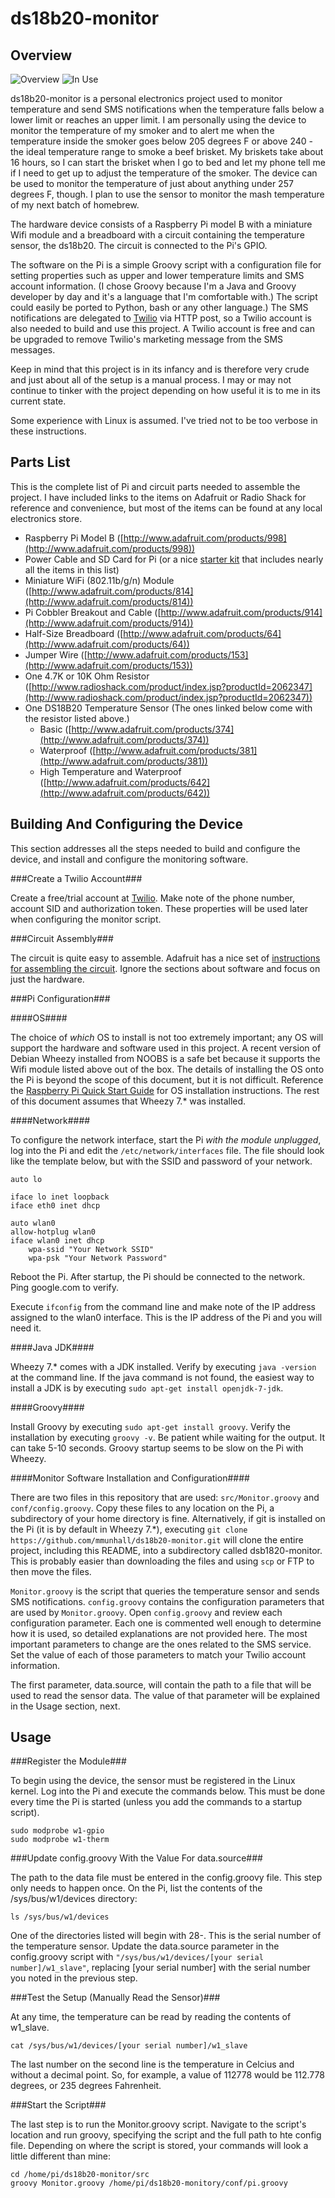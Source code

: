 ds18b20-monitor
===============

Overview
--------

![Overview](doc/overview.jpg "The assembled device")
![In Use](doc/in_use.jpg "In use")

ds18b20-monitor is a personal electronics project used to monitor temperature and send SMS notifications when the temperature falls below a lower limit or reaches an upper limit. I am personally using the device to monitor the temperature of my smoker and to alert me when the temperature inside the smoker goes below 205 degrees F or above 240 - the ideal temperature range to smoke a beef brisket. My briskets take about 16 hours, so I can start the brisket when I go to bed and let my phone tell me if I need to get up to adjust the temperature of the smoker. The device can be used to monitor the temperature of just about anything under 257 degrees F, though. I plan to use the sensor to monitor the mash temperature of my next batch of homebrew.

The hardware device consists of a Raspberry Pi model B with a miniature Wifi module and a breadboard with a circuit containing the temperature sensor, the ds18b20. The circuit is connected to the Pi's GPIO.

The software on the Pi is a simple Groovy script with a configuration file for setting properties such as upper and lower temperature limits and SMS account information. (I chose Groovy because I'm a Java and Groovy developer by day and it's a language that I'm comfortable with.) The script could easily be ported to Python, bash or any other language.) The SMS notifications are delegated to [Twilio](http://www.twilio.com) via HTTP post, so a Twilio account is also needed to build and use this project. A Twilio account is free and can be upgraded to remove Twilio's marketing message from the SMS messages.

Keep in mind that this project is in its infancy and is therefore very crude and just about all of the setup is a manual process. I may or may not continue to tinker with the project depending on how useful it is to me in its current state.

Some experience with Linux is assumed. I've tried not to be too verbose in these instructions.

Parts List
----------

This is the complete list of Pi and circuit parts needed to assemble the project. I have included links to the items on Adafruit or Radio Shack for reference and convenience, but most of the items can be found at any local electronics store.

* Raspberry Pi Model B ([http://www.adafruit.com/products/998](http://www.adafruit.com/products/998))
* Power Cable and SD Card for Pi (or a nice [starter kit](http://www.adafruit.com/products/955) that includes nearly all the items in this list)
* Miniature WiFi (802.11b/g/n) Module ([http://www.adafruit.com/products/814](http://www.adafruit.com/products/814))
* Pi Cobbler Breakout and Cable ([http://www.adafruit.com/products/914](http://www.adafruit.com/products/914))
* Half-Size Breadboard ([http://www.adafruit.com/products/64](http://www.adafruit.com/products/64))
* Jumper Wire ([http://www.adafruit.com/products/153](http://www.adafruit.com/products/153))
* One 4.7K or 10K Ohm Resistor ([http://www.radioshack.com/product/index.jsp?productId=2062347](http://www.radioshack.com/product/index.jsp?productId=2062347))
* One DS18B20 Temperature Sensor (The ones linked below come with the resistor listed above.)
	* Basic ([http://www.adafruit.com/products/374](http://www.adafruit.com/products/374))
	* Waterproof ([http://www.adafruit.com/products/381](http://www.adafruit.com/products/381))
	* High Temperature and Waterproof ([http://www.adafruit.com/products/642](http://www.adafruit.com/products/642))

Building And Configuring the Device
-----------------------------------

This section addresses all the steps needed to build and configure the device, and install and configure the monitoring software.

###Create a Twilio Account###

Create a free/trial account at [Twilio](http://www.twilio.com). Make note of the phone number, account SID and authorization token. These properties will be used later when configuring the monitor script.

###Circuit Assembly###

The circuit is quite easy to assemble. Adafruit has a nice set of [instructions for assembling the circuit](http://learn.adafruit.com/downloads/pdf/adafruits-raspberry-pi-lesson-11-ds18b20-temperature-sensing.pdf). Ignore the sections about software and focus on just the hardware.

###Pi Configuration###

####OS####

The choice of *which* OS to install is not too extremely important; any OS will support the hardware and software used in this project. A recent version of Debian Wheezy installed from NOOBS is a safe bet because it supports the Wifi module listed above out of the box. The details of installing the OS onto the Pi is beyond the scope of this document, but it is not difficult. Reference the [Raspberry Pi Quick Start Guide](http://www.raspberrypi.org/quick-start-guide) for OS installation instructions. The rest of this document assumes that Wheezy 7.* was installed.

####Network####

To configure the network interface, start the Pi *with the module unplugged*, log into the Pi and edit the `/etc/network/interfaces` file. The file should look like the template below, but with the SSID and password of your network.

	auto lo

	iface lo inet loopback
	iface eth0 inet dhcp

	auto wlan0
	allow-hotplug wlan0
	iface wlan0 inet dhcp
		wpa-ssid "Your Network SSID"
		wpa-psk "Your Network Password"
		
Reboot the Pi. After startup, the Pi should be connected to the network. Ping google.com to verify.

Execute `ifconfig` from the command line and make note of the IP address assigned to the wlan0 interface. This is the IP address of the Pi and you will need it.

####Java JDK####

Wheezy 7.* comes with a JDK installed. Verify by executing `java -version` at the command line. If the java command is not found, the easiest way to install a JDK is by executing `sudo apt-get install openjdk-7-jdk`.

####Groovy####

Install Groovy by executing `sudo apt-get install groovy`. Verify the installation by executing `groovy -v`. Be patient while waiting for the output. It can take 5-10 seconds. Groovy startup seems to be slow on the Pi with Wheezy.

####Monitor Software Installation and Configuration####

There are two files in this repository that are used: `src/Monitor.groovy` and `conf/config.groovy`. Copy these files to any location on the Pi, a subdirectory of your home directory is fine. 
Alternatively, if git is installed on the Pi (it is by default in Wheezy 7.*), executing `git clone https://github.com/mmunhall/ds18b20-monitor.git` will clone the entire project, including this README, into a subdirectory called dsb1820-monitor. This is probably easier than downloading the files and using `scp` or FTP to then move the files.

`Monitor.groovy` is the script that queries the temperature sensor and sends SMS notifications. `config.groovy` contains the configuration parameters that are used by `Monitor.groovy`. Open `config.groovy` and review each configuration parameter. Each one is commented well enough to determine how it is used, so detailed explanations are not provided here. The most important parameters to change are the ones related to the SMS service. Set the value of each of those parameters to match your Twilio account information.

The first parameter, data.source, will contain the path to a file that will be used to read the sensor data. The value of that parameter will be explained in the Usage section, next.

Usage
-----

###Register the Module###

To begin using the device, the sensor must be registered in the Linux kernel. Log into the Pi and execute the commands below. This must be done every time the Pi is started (unless you add the commands to a startup script).

	sudo modprobe w1-gpio
	sudo modprobe w1-therm
	
###Update config.groovy With the Value For data.source###

The path to the data file must be entered in the config.groovy file. This step only needs to happen once. On the Pi, list the contents of the /sys/bus/w1/devices directory:

	ls /sys/bus/w1/devices
	
One of the directories listed will begin with 28-. This is the serial number of the temperature sensor. Update the data.source parameter in the config.groovy script with `"/sys/bus/w1/devices/[your serial number]/w1_slave"`, replacing [your serial number] with the serial number you noted in the previous step.

###Test the Setup (Manually Read the Sensor)###

At any time, the temperature can be read by reading the contents of w1_slave.

	cat /sys/bus/w1/devices/[your serial number]/w1_slave
	
The last number on the second line is the temperature in Celcius and without a decimal point. So, for example, a value of 112778 would be 112.778 degrees, or 235 degrees Fahrenheit.

###Start the Script###

The last step is to run the Monitor.groovy script. Navigate to the script's location and run groovy, specifying the script and the full path to hte config file. Depending on where the script is stored, your commands will look a little different than mine:

	cd /home/pi/ds18b20-monitor/src
	groovy Monitor.groovy /home/pi/ds18b20-monitory/conf/pi.groovy



